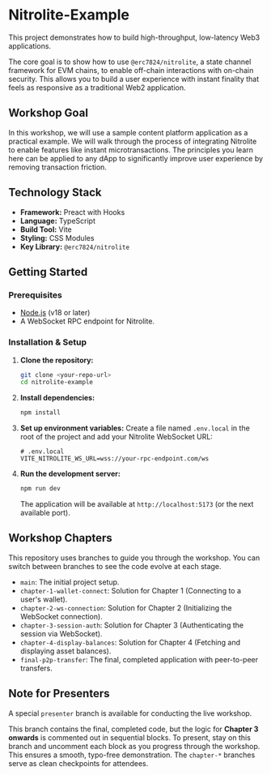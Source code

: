# Nitrolite-Example

This project demonstrates how to build high-throughput, low-latency Web3 applications.

The core goal is to show how to use `@erc7824/nitrolite`, a state channel framework for EVM chains, to enable off-chain interactions with on-chain security. This allows you to build a user experience with instant finality that feels as responsive as a traditional Web2 application.

## Workshop Goal

In this workshop, we will use a sample content platform application as a practical example. We will walk through the process of integrating Nitrolite to enable features like instant microtransactions. The principles you learn here can be applied to any dApp to significantly improve user experience by removing transaction friction.

## Technology Stack

- **Framework:** Preact with Hooks
- **Language:** TypeScript
- **Build Tool:** Vite
- **Styling:** CSS Modules
- **Key Library:** `@erc7824/nitrolite`

## Getting Started

### Prerequisites

- [Node.js](https://nodejs.org/) (v18 or later)
- A WebSocket RPC endpoint for Nitrolite.

### Installation & Setup

1.  **Clone the repository:**

    ```bash
    git clone <your-repo-url>
    cd nitrolite-example
    ```

2.  **Install dependencies:**

    ```bash
    npm install
    ```

3.  **Set up environment variables:**
    Create a file named `.env.local` in the root of the project and add your Nitrolite WebSocket URL:

    ```env
    # .env.local
    VITE_NITROLITE_WS_URL=wss://your-rpc-endpoint.com/ws
    ```

4.  **Run the development server:**
    ```bash
    npm run dev
    ```
    The application will be available at `http://localhost:5173` (or the next available port).

## Workshop Chapters

This repository uses branches to guide you through the workshop. You can switch between branches to see the code evolve at each stage.

- `main`: The initial project setup.
- `chapter-1-wallet-connect`: Solution for Chapter 1 (Connecting to a user's wallet).
- `chapter-2-ws-connection`: Solution for Chapter 2 (Initializing the WebSocket connection).
- `chapter-3-session-auth`: Solution for Chapter 3 (Authenticating the session via WebSocket).
- `chapter-4-display-balances`: Solution for Chapter 4 (Fetching and displaying asset balances).
- `final-p2p-transfer`: The final, completed application with peer-to-peer transfers.

## Note for Presenters

A special `presenter` branch is available for conducting the live workshop.

This branch contains the final, completed code, but the logic for **Chapter 3 onwards** is commented out in sequential blocks. To present, stay on this branch and uncomment each block as you progress through the workshop. This ensures a smooth, typo-free demonstration. The `chapter-*` branches serve as clean checkpoints for attendees.
